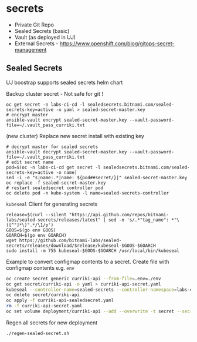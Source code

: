 # secrets

- Private Git Repo
- Sealed Secrets (basic)
- Vault (as deployed in UJ)
- External Secrets - https://www.openshift.com/blog/gitops-secret-management

## Sealed Secrets

UJ boostrap supports sealed secrets helm chart

Backup cluster secret - Not safe for git !
```
oc get secret -n labs-ci-cd -l sealedsecrets.bitnami.com/sealed-secrets-key=active -o yaml > sealed-secret-master.key
# encrypt master
ansible-vault encrypt sealed-secret-master.key --vault-password-file=~/.vault_pass_curriki.txt
```

(new cluster) Replace new secret install with existing key
```
# decrypt master for sealed secrets
ansible-vault decrypt sealed-secret-master.key --vault-password-file=~/.vault_pass_curriki.txt
# edit secret name
pod=$(oc -n labs-ci-cd get secret -l sealedsecrets.bitnami.com/sealed-secrets-key=active -o name)
sed -i -e "s|name:.*|name: ${pod##secret/}|" sealed-secret-master.key
oc replace -f sealed-secret-master.key
# restart sealedsecret controller pod
oc delete pod -n kube-system -l name=sealed-secrets-controller
```

`kubeseal` Client for generating secrets
```
release=$(curl --silent "https://api.github.com/repos/bitnami-labs/sealed-secrets/releases/latest" | sed -n 's/.*"tag_name": *"\([^"]*\)".*/\1/p')
GOOS=$(go env GOOS)
GOARCH=$(go env GOARCH)
wget https://github.com/bitnami-labs/sealed-secrets/releases/download/$release/kubeseal-$GOOS-$GOARCH
sudo install -m 755 kubeseal-$GOOS-$GOARCH /usr/local/bin/kubeseal
```

Example to convert configmap contents to a secret. Create file with configmap contents e.g. `env`
```bash
oc create secret generic curriki-api --from-file=.env=./env
oc get secret/curriki-api -o yaml > curriki-api-secret.yaml
kubeseal --controller-name=sealed-secrets --controller-namespace=labs-ci-cd < curriki-api-secret.yaml > curriki-api-sealedsecret.yaml
oc delete secret/curriki-api
oc apply -f curriki-api-sealedsecret.yaml
rm -f curriki-api-secret.yaml
oc set volume deployment/curriki-api --add --overwrite -t secret --secret-name=curriki-api --name=curriki-api-env --mount-path=/var/www/html/.env --sub-path=.env --overwrite
```

Regen all secrets for new deployment
```
./regen-sealed-secret.sh
```
